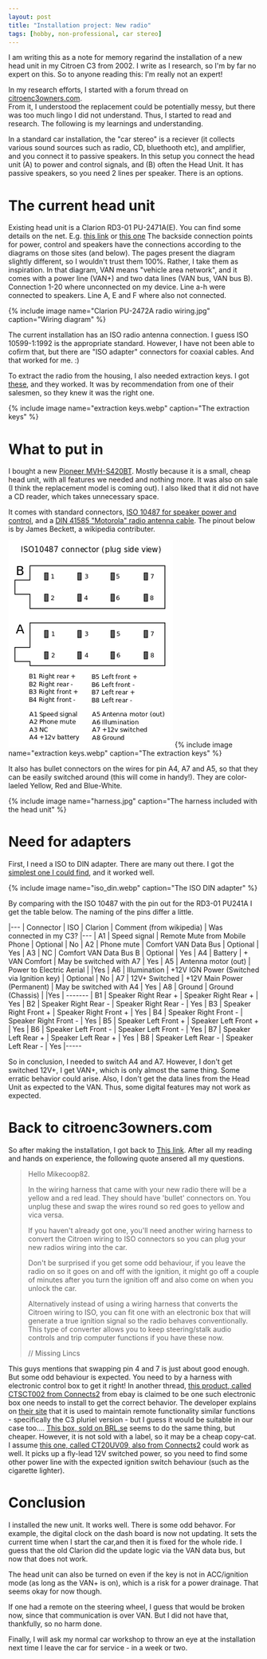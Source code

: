 ```yaml
---
layout: post
title: "Installation project: New radio"
tags: [hobby, non-professional, car stereo]
---
```


I am writing this as a note for memory regarind the installation of a new head unit in my Citroen C3 from 2002.
I write as I research, so I'm by far no expert on this. So to anyone reading this: I'm really not an expert!

In my research efforts, I started with a forum thread on [citroenc3owners.com](https://citroenc3owners.com/questions-about-audio-ice-in-a-citroen-c3-f9/pins-4-7-for-stereo-t1431.html).  
From it, I understood the replacement could be potentially messy, but there was too much lingo I did not understand. 
Thus, I started to read and research. The following is my learnings and understanding.

In a standard car installation, the "car stereo" is a reciever (it collects various sound sources such as radio, CD, bluethooth etc), and amplifier, and you connect it to passive speakers. In this setup you connect the head unit (A) to power and control signals, and (B) often the Head Unit. It has passive speakers, so you need 2 lines per speaker. There is an options.

# The current head unit

Existing head unit is a Clarion RD3-01 PU-2471A(E).
You can find some details on the net. 
E.g. [this link](http://www.c5club.cz/files/pdf/rd3pinout.pdf) or [this one](http://www.tehnomagazin.com/Auto-radio-car-connector/CITROEN-Car-Radio-Wiring-Connector.htm) 
The backside connection points for power, control and speakers have the connections according to the diagrams on those sites (and below). The pages present the  diagram slightly different, so I wouldn't trust them 100%. Rather, I take them as inspiration. In that diagram, VAN means "vehicle area network", and it comes with a power line (VAN+) and two data lines (VAN bus, VAN bus B). Connection 1-20 where unconnected on my device. Line a-h were connected to speakers. Line A, E and F where also not connected.

{% include image name="Clarion PU-2472A radio wiring.jpg" caption="Wiring diagram" %}

The current installation has an ISO radio antenna connection. I guess ISO 10599-1:1992 is the appropriate standard. However, I have not been able to cofirm that, but there are "ISO adapter" connectors for coaxial cables. And that worked for me. :)

To extract the radio from the housing, I also needed extraction keys. I got [these](https://www.brl.se/sv/artiklar/universal-urtagningsnycklar.html), and they worked. It was by recommendation from one of their salesmen, so they knew it was the right one. 

{% include image name="extraction keys.webp" caption="The extraction keys" %}

# What to put in

I bought a new [Pioneer MVH-S420BT](https://www.pioneer-car.eu/eur/products/mvh-s420bt/specifications). Mostly  because it is a small, cheap head unit, with all features we needed and nothing more. It was also on sale (I think the replacement model is coming out). I also liked that it did not have a CD reader, which takes unnecessary space.

It comes with standard connectors, [ISO 10487 for speaker power and control](https://en.wikipedia.org/wiki/Connectors_for_car_audio#ISO_10487_Harness_Adapter), and a [DIN 41585 "Motorola" radio antenna cable](https://en.wikipedia.org/wiki/Motorola_connector). The pinout below is by James Beckett, a wikipedia contributer.

![ISO pinout](./static/ISO_10487_connector_pinout.png)
{% include image name="extraction keys.webp" caption="The extraction keys" %}


It also has bullet connectors on the wires for pin A4, A7 and A5, so that they can be easily switched around (this will come in handy!). They are color-laeled Yellow, Red and Blue-White.

{% include image name="harness.jpg" caption="The harness included with the head unit" %}


# Need for adapters

First, I need a ISO to DIN adapter. There are many out there. I got the [simplest one I could find](https://www.kjell.com/se/produkter/el-verktyg/biltillbehor/billjud/radioantenn/antennadapter-din-hane-till-iso-hona-p39453), and it worked well.

{% include image name="iso_din.webp" caption="The ISO DIN adapter" %}


By comparing with the ISO 10487 with the pin out for the RD3-01 PU241A I get the table below. 
The naming of the pins differ  a little.

|---
| Connector | ISO | Clarion | Comment (from wikipedia) | Was connected in my C3?
|---
| A1 | Speed signal  | Remote Mute from Mobile Phone | Optional | No
| A2 | Phone mute  | Comfort VAN Data Bus | Optional | Yes
| A3 | NC  | Comfort VAN Data Bus B | Optional | Yes 
| A4 | Battery  | + VAN Comfort | May be switched with A7 | Yes
| A5 | Antenna motor (out)  | Power to Electric Aerial | |Yes
| A6 | Illumination  | +12V IGN Power (Switched via Ignition key) | Optional | No
| A7 | 12V+ Switched  | +12V Main Power (Permanent) | May be switched with A4 | Yes
| A8 | Ground  | Ground (Chassis) |  |Yes
| -------
| B1 | Speaker Right Rear +  | Speaker Right Rear + | Yes
| B2 | Speaker Right Rear -  | Speaker Right Rear - | Yes
| B3 | Speaker Right Front +  | Speaker Right Front + | Yes
| B4 | Speaker Right Front -  | Speaker Right Front - | Yes
| B5 | Speaker Left Front +  | Speaker Left Front + | Yes
| B6 | Speaker Left Front -  | Speaker Left Front - | Yes
| B7 | Speaker Left Rear +  | Speaker Left Rear + | Yes
| B8 | Speaker Left Rear -  | Speaker Left Rear - | Yes
|-----

So in conclusion, I needed to switch A4 and A7. However, I don't get switched 12V+, I get VAN+, which is only almost the same thing. 
Some erratic behavior could arise.
Also, I don't get the data lines from the Head Unit as expected to the VAN. Thus, some digital features may not work as expected.


# Back to citroenc3owners.com

So after making the installation, I got back to [This link](https://citroenc3owners.com/questions-about-audio-ice-in-a-citroen-c3-f9/pins-4-7-for-stereo-t1431.html). 
After all my reading and hands on experience, the following quote ansered all my questions.

> Hello Mikecoop82.
>
>In the wiring harness that came with your new radio there will be a yellow and a red lead. They should have 'bullet' connectors on. You unplug these and swap the wires round so red goes to yellow and vica versa.
>
>If you haven't already got one, you'll need another wiring harness to convert the Citroen wiring to ISO connectors so you can plug your new radios wiring into the car.
>
>Don't be surprised if you get some odd behaviour, if you leave the radio on so it goes on and off with the ignition, it might go off a couple of minutes after you turn the ignition off and also come on when you unlock the car.
>
>Alternatively instead of using a wiring harness that converts the Citroen wiring to ISO, you can fit one with an electronic box that will generate a true ignition signal so the radio behaves conventionally. This type of converter allows you to keep steering/stalk audio controls and trip computer functions if you have these now.
> 
> // Missing Lincs

This guys mentions that swapping pin 4 and 7 is just about good enough. But some odd behaviour is expected. You need to by a harness with electronic control box to get it right! In another thread, [this product, called CTSCT002 from Connects2](https://www.ebay.co.uk/itm/CD-Steering-Control-Adaptor-Lead-Radio-Removal-Tools-For-Citroen-C3-2002-2005/372260402283?epid=2288277481&hash=item56ac72f46b:g:2JAAAOSwXBVaulDC) from ebay is claimed to be one such electronic box one needs to install to get the correct behavior. The developer explains on [their site](https://connects2.com/Product/ProductItem/CTSCT002) that it is used to maintain remote functionality similar functions - specifically the C3 pluriel version - but I guess it would be suitable in our case too.... [This box, sold on BRL.se](https://www.brl.se/sv/artiklar/citroen-rattstyrningskablage-8-vags-iso.html) seems to do the same thing, but cheaper. However, it is not sold with a label, so it may be a cheap copy-cat. I assume [this one, called CT20UV09, also from Connects2](https://www.halfords.com/technology/car-audio/stereo-fittings/peugeot%2Fcitroen-iso-harness-adaptor-and-fly-lead-ct20uv09-580040.html) could work as well. It picks up a fly-lead 12V switched power, so you need to find some other power line with the expected ignition switch behaviour (such as the cigarette lighter).


# Conclusion
I installed the new unit. It works well. There is some odd behavor. For example, the digital clock on the dash board is now not updating. It sets the current time when I start the car,and then it is fixed for the whole ride. I guess that the old Clarion did the update logic via the VAN data bus, but now that does not work.

The head unit can also be turned on even if the key is not in ACC/ignition mode (as long as the VAN+ is on), which is a risk for a power drainage. That seems okay for now though. 

If one had a remote on the steering wheel, I guess that would be broken now, since that communication is over VAN. But I did not have that, thankfully, so no harm done.

Finally, I will ask my normal car workshop to throw an eye at the installation next time I leave the car for service - in a week or two.